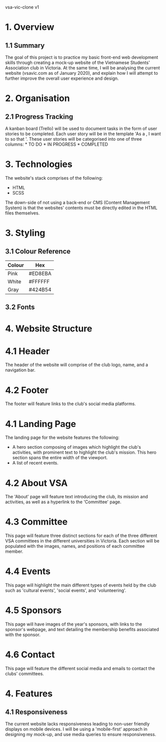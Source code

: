 vsa-vic-clone v1

# 1. Overview
## 1.1 Summary
The goal of this project is to practice my basic front-end web development skills through creating a mock-up website of the Vietnamese Students' Association club in Victoria. At the same time, I will be analysing the current website (vsavic.com as of January 2020), and explain how I will attempt to further improve the overall user experience and design. 

# 2. Organisation
## 2.1 Progress Tracking
A kanban board (Trello) will be used to document tasks in the form of user stories to be completed. Each user story will be in the template 'As a <role>, I want to <goal> so that <reason>'. These user stories will be categorised into one of three columns:
    * TO DO
    * IN PROGRESS
    * COMPLETED

# 3. Technologies
The website's stack comprises of the following:
* HTML
* SCSS

The down-side of not using a back-end or CMS (Content Management System) is that the websites' contents must be directly edited in the HTML files themselves.

# 3. Styling
## 3.1 Colour Reference
| Colour | Hex
| ------ | --------
| Pink   | #ED8EBA
| White  | #FFFFFF
| Gray   | #424B54

## 3.2 Fonts

# 4. Website Structure
# 4.1 Header
The header of the website will comprise of the club logo, name, and a navigation bar.

# 4.2 Footer
The footer will feature links to the club's social media platforms.

# 4.1 Landing Page
The landing page for the website features the following:
* A hero section composing of images which highlight the club's activities, with prominent text to highlight the club's mission. This hero section spans the entire width of the viewport.
* A list of recent events.

# 4.2 About VSA
The 'About' page will feature text introducing the club, its mission and activities, as well as a hyperlink to the 'Committee' page.

# 4.3 Committee
This page will feature three distinct sections for each of the three different VSA committees in the different universities in Victoria. Each section will be populated with the images, names, and positions of each committee member.

# 4.4 Events
This page will highlight the main different types of events held by the club such as 'cultural events', 'social events', and 'volunteering'.

# 4.5 Sponsors
This page will have images of the year's sponsors, with links to the sponsor's webpage, and text detailing the membership benefits associated with the sponsor.

# 4.6 Contact
This page will feature the different social media and emails to contact the clubs' committees.

# 4. Features
## 4.1 Responsiveness
The current website lacks responsiveness leading to non-user friendly displays on mobile devices. I will be using a 'mobile-first' approach in designing my mock-up, and use media queries to ensure responsiveness.






